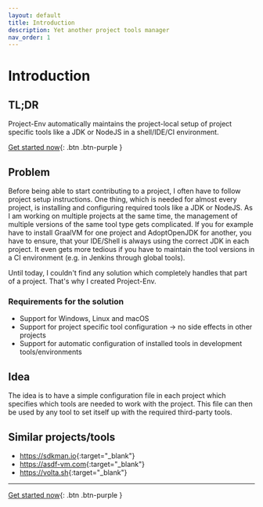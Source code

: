 ```yaml
---
layout: default
title: Introduction
description: Yet another project tools manager
nav_order: 1
---
```


# Introduction

## TL;DR
Project-Env automatically maintains the project-local setup of project specific tools like a JDK or NodeJS in a shell/IDE/CI environment.

[Get started now](./docs/getting-started.md){: .btn .btn-purple }

## Problem

Before being able to start contributing to a project, I often have to follow project setup instructions. One thing, which is needed for almost every project, is installing and configuring required tools like a JDK or NodeJS. As I am working on multiple projects at the same time, the management of multiple versions of the same tool type gets complicated. If you for example have to install GraalVM for one project and AdoptOpenJDK for another, you have to ensure, that your IDE/Shell is always using the correct JDK in each project. It even gets more tedious if you have to maintain the tool versions in a CI environment (e.g. in Jenkins through global tools).

Until today, I couldn't find any solution which completely handles that part of a project. That's why I created Project-Env.

### Requirements for the solution
* Support for Windows, Linux and macOS
* Support for project specific tool configuration &#8594; no side effects in other projects
* Support for automatic configuration of installed tools in development tools/environments

## Idea

The idea is to have a simple configuration file in each project which specifies which tools are needed to work with the project. This file can then be used by any tool to set itself up with the required third-party tools.

## Similar projects/tools
* <https://sdkman.io>{:target="_blank"}
* <https://asdf-vm.com>{:target="_blank"}
* <https://volta.sh>{:target="_blank"}

--- 

[Get started now](./docs/getting-started.md){: .btn .btn-purple }